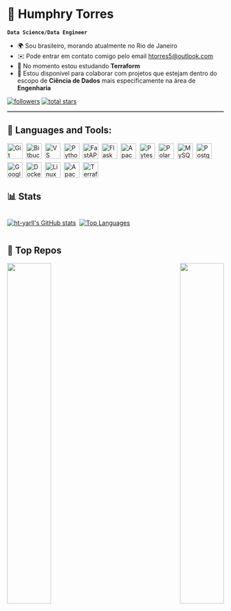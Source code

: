 # 👺 Humphry Torres

**`Data Science/Data Engineer`**

*   🌍  Sou brasileiro, morando atualmente no Rio de Janeiro 
*   ✉️  Pode entrar em contato comigo pelo email [htorres5@outlook.com](mailto:htorres5@outlook.com)
*   🧠  No momento estou estudando **Terraform**
*   🤝  Estou disponível para colaborar com projetos que estejam dentro do escopo de **Ciência de Dados** mais especificamente na área de **Engenharia**

<div>
 <a href="https://github.com/ht-yarll?tab=followers">
         <img alt="followers" title="Follow me on Github" src="https://custom-icon-badges.demolab.com/github/followers/ht-yarll?color=236ad3&labelColor=1155ba&style=for-the-badge&logo=person-add&label=Follow&logoColor=white"/></a>
      <a href="https://github.com/ht-yarll?tab=repositories&sort=stargazers">
         <img alt="total stars" title="Total stars on GitHub" src="https://custom-icon-badges.demolab.com/github/stars/ht-yarll?color=55960c&style=for-the-badge&labelColor=488207&logo=star"/></a>
</div>

<hr style="height: 3px; background-color: grey; border: none;" />

## 🧬 Languages and Tools:
<div style="display: flex; gap: 8px; flex-wrap: wrap; align-items: center;">

<!-- IDE / Versionamento -->
<a href="https://git-scm.com/" target="_blank" rel="noreferrer">
  <img src="https://raw.githubusercontent.com/danielcranney/readme-generator/main/public/icons/skills/git-colored.svg" width="36" height="36" alt="Git" title="Git"/>
</a>

<a href="https://bitbucket.org/product" target="_blank" rel="noreferrer">
  <img src="https://cdn.jsdelivr.net/gh/devicons/devicon/icons/bitbucket/bitbucket-original.svg" width="36" height="36" alt="Bitbucket" title="Bitbucket"/>
</a>

<a href="https://code.visualstudio.com/" target="_blank" rel="noreferrer">
  <img src="https://raw.githubusercontent.com/danielcranney/readme-generator/main/public/icons/skills/visualstudiocode-colored.svg" width="36" height="36" alt="VS Code" title="VS Code"/>
</a>

<!-- Linguagens e Frameworks -->
<a href="https://www.python.org/" target="_blank" rel="noreferrer">
  <img src="https://raw.githubusercontent.com/danielcranney/readme-generator/main/public/icons/skills/python-colored.svg" width="36" height="36" alt="Python" title="Python"/>
</a>

<a href="https://fastapi.tiangolo.com/" target="_blank" rel="noreferrer">
  <img src="https://raw.githubusercontent.com/danielcranney/readme-generator/main/public/icons/skills/fastapi-colored.svg" width="36" height="36" alt="FastAPI" title="FastAPI"/>
</a>

<a href="https://flask.palletsprojects.com/" target="_blank" rel="noreferrer">
  <img src="https://raw.githubusercontent.com/danielcranney/readme-generator/main/public/icons/skills/flask-colored.svg" width="36" height="36" alt="Flask" title="Flask"/>
</a>

<a href="https://spark.apache.org/docs/latest/api/python/index.html" target="_blank" rel="noreferrer">
  <img src="https://cdn.jsdelivr.net/gh/devicons/devicon/icons/apachespark/apachespark-original.svg" width="36" height="36" alt="Apache Spark" title="PySpark"/>
</a>

<a href="https://docs.pytest.org/" target="_blank" rel="noreferrer">
  <img src="https://cdn.jsdelivr.net/gh/devicons/devicon/icons/pytest/pytest-original.svg" width="36" height="36" alt="Pytest" title="Pytest"/>
</a>

<a href="https://pola.rs" target="_blank" rel="noreferrer">
  <img src="https://raw.githubusercontent.com/pola-rs/polars/main/docs/logo/polars-mark-light.svg" width="36" height="36" alt="Polars" title="Polars"/>
</a>

<!-- Bancos de Dados -->
<a href="https://www.mysql.com/" target="_blank" rel="noreferrer">
  <img src="https://raw.githubusercontent.com/danielcranney/readme-generator/main/public/icons/skills/mysql-colored.svg" width="36" height="36" alt="MySQL" title="MySQL"/>
</a>

<a href="https://www.postgresql.org/" target="_blank" rel="noreferrer">
  <img src="https://raw.githubusercontent.com/danielcranney/readme-generator/main/public/icons/skills/postgresql-colored.svg" width="36" height="36" alt="PostgreSQL" title="PostgreSQL"/>
</a>

<!-- Cloud / Container / OS -->
<a href="https://cloud.google.com/" target="_blank" rel="noreferrer">
  <img src="https://raw.githubusercontent.com/danielcranney/readme-generator/main/public/icons/skills/googlecloud-colored.svg" width="36" height="36" alt="Google Cloud" title="Google Cloud"/>
</a>

<a href="https://www.docker.com/" target="_blank" rel="noreferrer">
  <img src="https://raw.githubusercontent.com/danielcranney/readme-generator/main/public/icons/skills/docker-colored.svg" width="36" height="36" alt="Docker" title="Docker"/>
</a>

<a href="https://www.linux.org/" target="_blank" rel="noreferrer">
  <img src="https://raw.githubusercontent.com/danielcranney/readme-generator/main/public/icons/skills/linux-colored.svg" width="36" height="36" alt="Linux" title="Linux"/>
</a>

<a href="https://airflow.apache.org/" target="_blank" rel="noreferrer">
  <img src="https://cdn.jsdelivr.net/gh/devicons/devicon/icons/apacheairflow/apacheairflow-original.svg" width="36" height="36" alt="Apache Airflow" title="Apache Airflow"/>
</a>

<a href="https://developer.hashicorp.com/terraform" target="_blank" rel="noreferrer">
  <img src="https://cdn.jsdelivr.net/gh/devicons/devicon/icons/terraform/terraform-original.svg" width="36" height="36" alt="Terraform" title="Terraform"/>
</a>

</div>

## 📊 Stats
<div style="display: flex; gap: 8px; flex-wrap: wrap; align-items: center;">
<a href="http://www.github.com/ht-yarll"><img src="https://github-readme-stats.vercel.app/api?username=ht-yarll&show_icons=true&hide=&count_private=true&title_color=a855f7&text_color=ffffff&icon_color=0891b2&bg_color=000000&hide_border=true&show_icons=true" alt="ht-yarll's GitHub stats" /></a>

<a href="https://github.com/ht-yarll" align="left"><img src="https://github-readme-stats.vercel.app/api/top-langs/?username=ht-yarll&langs_count=10&title_color=a855f7&text_color=ffffff&icon_color=0891b2&bg_color=000000&hide_border=true&locale=en&custom_title=Top%20%Languages" alt="Top Languages" /></a>
</div>

## 🏅 Top Repos
<div width="70%" align="center"><a href="https://github.com/ht-yarll/financial_data_scrapper" align="left"><img align="left" width="45%" src="https://github-readme-stats.vercel.app/api/pin/?username=ht-yarll&repo=financial_data_scrapper&title_color=a855f7&text_color=ffffff&icon_color=0891b2&bg_color=000000&hide_border=true&locale=en" /></a><a href="https://github.com/ht-yarll/poetry_reader" align="right"><img align="right" width="45%" src="https://github-readme-stats.vercel.app/api/pin/?username=ht-yarll&repo=poetry_reader&title_color=a855f7&text_color=ffffff&icon_color=0891b2&bg_color=000000&hide_border=true&locale=en" /></a></div><br /><br /><br /><br /><br /><br /><br />


